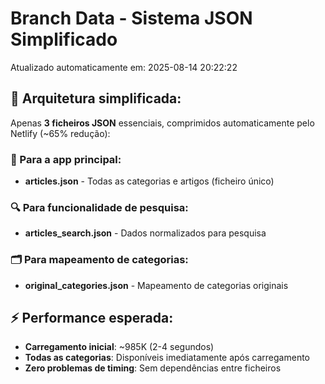 # Branch Data - Sistema JSON Simplificado
Atualizado automaticamente em: 2025-08-14 20:22:22

## 🎯 Arquitetura simplificada:
Apenas **3 ficheiros JSON** essenciais, comprimidos automaticamente pelo Netlify (~65% redução):

### 📱 Para a app principal:
- **articles.json** - Todas as categorias e artigos (ficheiro único)

### 🔍 Para funcionalidade de pesquisa:
- **articles_search.json** - Dados normalizados para pesquisa

### 🗂️ Para mapeamento de categorias:
- **original_categories.json** - Mapeamento de categorias originais

## ⚡ Performance esperada:
- **Carregamento inicial**: ~985K (2-4 segundos)
- **Todas as categorias**: Disponíveis imediatamente após carregamento
- **Zero problemas de timing**: Sem dependências entre ficheiros
